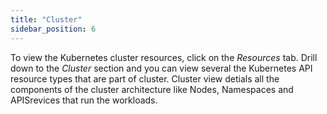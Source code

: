 ```yaml
---
title: "Cluster"
sidebar_position: 6
---
```


To view the Kubernetes cluster resources, click on the <i>Resources</i> tab. Drill down to the <i>Cluster</i> section and you can view several the Kubernetes API resource types that are part of cluster. Cluster view detials all the components of the cluster architecture like Nodes, Namespaces and APISrevices that run the workloads. 



